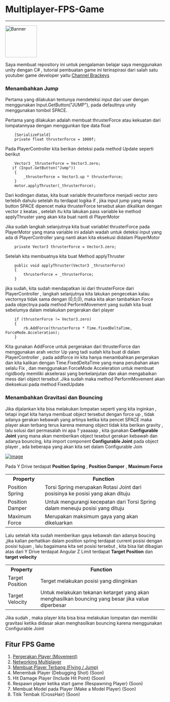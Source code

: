 # Multiplayer-FPS-Game
<hr>
<a href="https://ibb.co/tKKkj19"><img src="https://i.ibb.co/2hhmVpT/Banner.jpg" style="width:100px; margin-left:auto; margin-right:auto;" alt="Banner" border="0"></a>


Saya membuat repository ini untuk pengalaman belajar saya menggunakan unity dengan C# , tutorial pembuatan game ini terinspirasi dari salah satu youtuber game developer yaitu [Channel Brackeys](https://www.youtube.com/user/Brackeys)


### Menambahkan Jump

Pertama yang dilakukan tentunya mendeteksi input dari user dengan menggunakan Input.GetButton("JUMP"), pada defaultnya unity menggunakan tombol SPACE.

Pertama yang dilakukan adalah membuat thrusterForce atau kekuatan dari lompatannyaa dengan menggunkan tipe data float

        [SerializeField]
        private float thrusterForce = 1000f;

Pada PlayerController kita berikan deteksi pada method Update seperti berikut

        Vector3 _thrusterForce = Vector3.zero;
       if (Input.GetButton("Jump"))
        {
            _thrusterForce = Vector3.up * thrusterForce;
        }
        motor.applyThruster(_thrusterForce);
 
Dari kodingan diatas, kita buat variable thrusterforce menjadi vector zero terlebih dahulu setelah itu terdapat logika if , jika input jump yang mana button SPACE dipencet maka thrusterForce tersebut akan dikalikan dengan vector z keatas , setelah itu kita lakukan pass variable ke method applyThruster yang akan kita buat nanti di PlayerMotor

Jika sudah langkah selanjutnya kita buat variablel thrusterForce pada PlayerMotor yang mana variable ini adalah wadah untuk deteksi input yang ada di PlayerController yang nanti akan kita eksekusi didalam PlayerMotor
        
        private Vector3 thrusterForce = Vector3.zero;

Setelah kita membuatnya kita buat Method applyThruster
 
        public void applyThruster(Vector3 _thrusterForce)
        {
            thrusterForce = _thrusterForce;
        }

jika sudah, kita sudah mendapatkan isi dari thrusterForce dari PlayerController , langkah selanjutnya kita lakukan pengecekan kalau vectornya tidak sama dengan (0,0,0), maka kita akan tambahkan Force pada objectnya pada method PerformMovement yang sudah kita buat sebelumya dalam melakukan pergerakan dari player

        if (thrusterForce != Vector3.zero)
        {
            rb.AddForce(thrusterForce * Time.fixedDeltaTime, ForceMode.Acceleration);
        }

Kita gunakan AddForce untuk pergerakan dari thrusterForce dan menggunakan arah vector Up yang tadi sudah kita buat di dalam PlayerController , pada addforce ini kita hanya menambahkan pergerakan dan kita kalikan dengan Time.FixedDeltaTime yang mana perubahan akan selalu Fix , dan menggunakan ForceMode Acceleration untuk membuat rigidbody memiliki akselerasi yang berkelanjutan dan akan mengabaikan mess dari object tersebut .Jika sudah maka method PerformMovement akan dieksekusi pada method FixedUpdate


### Menambahkan Gravitasi dan Bouncing

Jika dijalankan kita bisa melakukan lompatan seperti yang kita inginkan , tetapi ingat kita hanya membuat object tersebut dengan force up , tidak adanya gerakan kebawah yang artinya ketika kita pencet SPACE maka player akan terbang terus karena memang object tidak kita berikan gravity , lalu solusi dari permasalah ini apa ? 
yaaaaap , kita gunakan <b>Configurable Joint</b> yang mana akan memberikan object tesebut gerakan kebawah dan adanya bouncing, kita import component <b>Configurable Joint</b> pada object player , ada beberapa yang akan kita set dalam Configurable Join

<a href="https://imgbb.com/"><img src="https://i.ibb.co/J7XTCmy/image.png" alt="image" border="0"></a>

Pada Y Drive terdapat <b>Position Spring</b> , <b>Position Damper</b> , <b>Maximum Force</b>

<table width:"100%";>
    <tr>
        <th>Property</th>
        <th>Function</th>
    </tr>
    <tr>
        <td>Position Spring</td>
        <td>Torsi Spring merupakan Rotasi Joint dari posisinya ke posisi yang akan dituju</td>
    </tr>
    <tr>
        <td>Position Damper</td>
        <td>Untuk mengurangi kecepatan dari Torsi Spring dalam meneuju posisi yang dituju</td>
    </tr>
     <tr>
        <td>Maximum Force</td>
        <td>Merupakan maksimum gaya yang akan dikeluarkan</td>
    </tr>
</table>

Lalu setelah kita sudah memberikan gaya kebawah dan adanya boucing ,jika kalian perhatikan dalam position spring terdapat current posisi dengan posisi tujuan , lalu bagaimana kita set posisi tersebut , kita bisa liat dibagian atas dari Y Drive terdapat Angular Z Limit terdapat <b>Target Position</b> dan <b>target velocity</b>

<table width:"100%";>
    <tr>
        <th>Property</th>
        <th>Function</th>
    </tr>
    <tr>
        <td>Target Position</td>
        <td>Terget melakukan posisi yang diinginkan</td>
    </tr>
    <tr>
        <td>Target Velocity</td>
        <td>Untuk melakukan tekanan ketarget yang akan menghasilkan bouncing yang besar jika value diperbesar</td>
    </tr>
</table>

Jika sudah , maka player kita bisa bisa melakukan lompatan dan memiliki gravitasi ketika didasar akan menghasilkan bouncing karena menggunakan Configurable Joint



## Fitur FPS Game
  1. [Pergerakan Player (Movement)](https://github.com/RizalFIrdaus/Multiplayer-FPS-Game/tree/Movement-Player)
  2. [Networking Multiplayer](https://github.com/RizalFIrdaus/Multiplayer-FPS-Game/tree/Networking)
  3. [Membuat Player Terbang (Flying / Jump)](https://github.com/RizalFIrdaus/Multiplayer-FPS-Game/tree/Jump)
  4. Menembak Player (Debugging Shot) (Soon)
  5. Hit Damage Player (Include Hit Point) (Soon)
  6. Respawn player ketika start game (Respawning Player) (Soon)
  7. Membuat Model pada Player (Make a Model Player) (Soon)
  8. Titik Tembak (CrossHair) (Soon)
  
